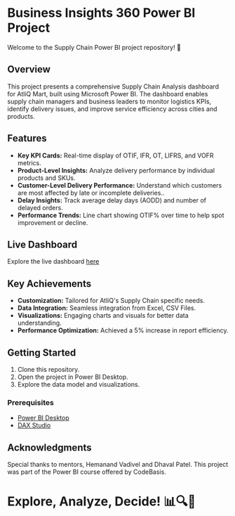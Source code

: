 # Business Insights 360 Power BI Project

Welcome to the Supply Chain Power BI project repository! 🚀

## Overview
This project presents a comprehensive Supply Chain Analysis dashboard for AtliQ Mart, built using Microsoft Power BI.
The dashboard enables supply chain managers and business leaders to monitor logistics KPIs, identify delivery issues, and improve service efficiency across cities and products.

## Features
- **Key KPI Cards:** Real-time display of OTIF, IFR, OT, LIFRS, and VOFR metrics.
- **Product-Level Insights:** Analyze delivery performance by individual products and SKUs.
- **Customer-Level Delivery Performance:** Understand which customers are most affected by late or incomplete deliveries..
- **Delay Insights:** Track average delay days (AODD) and number of delayed orders.
- **Performance Trends:** Line chart showing OTIF% over time to help spot improvement or decline.

## Live Dashboard
Explore the live dashboard [here](https://app.powerbi.com/groups/3ba7f52e-e464-4228-852c-bb92c777ea03/reports/cbcee4d3-d28b-4af6-9561-70fbe5361d44/6c152469ab36d5e18779?experience=power-bi)

## Key Achievements
- **Customization:** Tailored for AtliQ's Supply Chain specific needs.
- **Data Integration:** Seamless integration from Excel, CSV Files.
- **Visualizations:** Engaging charts and visuals for better data understanding.
- **Performance Optimization:** Achieved a 5% increase in report efficiency.

## Getting Started
1. Clone this repository.
2. Open the project in Power BI Desktop.
3. Explore the data model and visualizations.

### Prerequisites
- [Power BI Desktop](https://powerbi.microsoft.com/desktop/)
- [DAX Studio](https://daxstudio.org/)

## Acknowledgments
Special thanks to mentors, Hemanand Vadivel and Dhaval Patel. This project was part of the Power BI course offered by CodeBasis.

# Explore, Analyze, Decide! 📊🔍🚀
